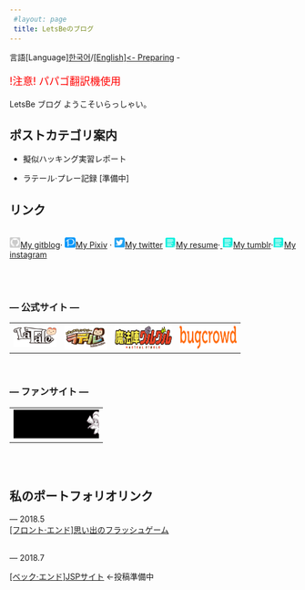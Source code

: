 ```yaml
---
 #layout: page
 title: LetsBeのブログ
---
```





言語[Language][한국어](indexko)/<a href="">[English]<- Preparing</a> -







<p style="color:red; font-size:18px;">!注意! パパゴ翻訳機使用</p>



LetsBe ブログ ようこそいらっしゃい。


ポストカテゴリ案内
---------------

* 擬似ハッキング実習レポート

* ラテール·プレー記録 [準備中]

<!--* dev.vcs = 버전 관리 시스템(Version Control System) 관련 내용들입니다.-->

<!--* etc = 그 외 ![텍스트](images/resume.png) [My resume](resume.md) -->
    
リンク
------------



<br>
<a alt="My gitblog" href="categories.html">
<img src="images/io.png" border="0" width="19" height="19">My gitblog</a>&middot; 
<a alt="My Pixiv" href="https://www.pixiv.net/users/1112945">
<img src="images/pixiv.png" border="0" width="19" height="19">My Pixiv</a> &middot; <a alt="My twitter" href="https://twitter.com/Luna_0x02">
<img src="images/twitter.png" border="0" width="19" height="19">My twitter</a>  

<a alt="My resume" href="/resume.md">
<img src="images/resume.png" border="0" width="19" height="19">My resume</a>&middot;<a alt="My tumblr" href="http://luna0x01.tumblr.com">
<img src="images/resume.png" border="0" width="19" height="19">My tumblr</a>&middot;<a alt="My tumblr" href="https://www.instagram.com/luna_0x01/"><img src="images/resume.png" border="0" width="19" height="19">My instagram</a>



<br><br>


<h3> ―  公式サイト  ―</h3>
<div>
<table frame=void>
	<th><a href="https://www.latale.com/Main/">
<img src="images/latale2.png" border="0" width="75" height="35"></a> </th> 
  <th><a href="https://la.happytuk.co.jp/la/index">
<img src="images/latale.png" border="0" width="75" height="42"></a></th> 
  <th><a href="http://guruguru-anime.jp/">
<img src="images/gugu.png" border="0" width="100" height="40"></a></th>
  <th><a href="https://www.bugcrowd.com/">
<img src="images/bugcrowd.png" border="0" width="100" height="40"></a></th>
	</table>
</div>

<br>  

<h3> ―  ファンサイト  ―</h3>
<div>
<table frame=void>
<th> <a href="http://kukuri.nikeya.com/index.html">
<img src="images/banal2.gif" border="0" width="150" height="50"></a> </th>
</table>
</div>


<br> <br>


私のポートフォリオリンク
------------

―  2018.5 <br>
  <a href="https://kurailuna.github.io/PP/index.html">[フロント·エンド]思い出のフラッシュゲーム</a>	
<br>

 ― 2018.7
<br> 

<a href="">[ベック·エンド]JSPサイト</a> <-投稿準備中
